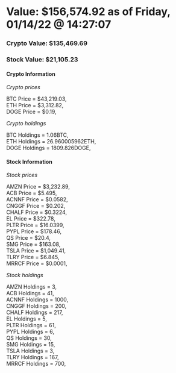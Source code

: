 # Value: $156,574.92 as of Friday, 01/14/22 @ 14:27:07 

### Crypto Value: $135,469.69

### Stock Value: $21,105.23

#### Crypto Information 
*Crypto prices* 

BTC Price = $43,219.03,  
ETH Price = $3,312.82,  
DOGE Price = $0.19,  


*Crypto holdings* 

BTC Holdings = 1.06BTC,  
ETH Holdings = 26.960005962ETH,  
DOGE Holdings = 1809.826DOGE,  


#### Stock Information 

*Stock prices* 

AMZN Price = $3,232.89,  
ACB Price = $5.495,  
ACNNF Price = $0.0582,  
CNGGF Price = $0.202,  
CHALF Price = $0.3224,  
EL Price = $322.78,  
PLTR Price = $16.0399,  
PYPL Price = $178.46,  
QS Price = $20.4,  
SMG Price = $163.08,  
TSLA Price = $1,049.41,  
TLRY Price = $6.845,  
MRRCF Price = $0.0001,  


*Stock holdings* 

AMZN Holdings = 3,  
ACB Holdings = 41,  
ACNNF Holdings = 1000,  
CNGGF Holdings = 200,  
CHALF Holdings = 217,  
EL Holdings = 5,  
PLTR Holdings = 61,  
PYPL Holdings = 6,  
QS Holdings = 30,  
SMG Holdings = 15,  
TSLA Holdings = 3,  
TLRY Holdings = 167,  
MRRCF Holdings = 700,  


